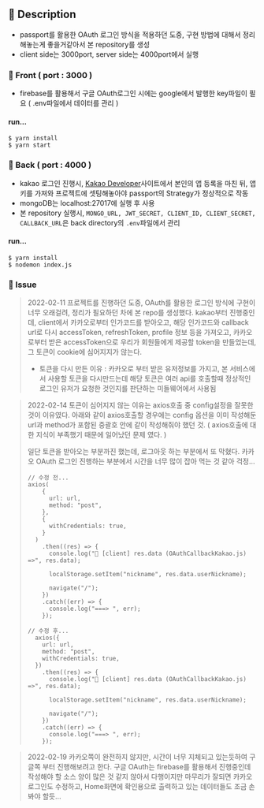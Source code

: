 ## 🎃 Description

- passport를 활용한 OAuth 로그인 방식을 적용하던 도중, 구현 방법에 대해서 정리 해놓는게 좋을거같아서 본 repository를 생성
- client side는 3000port, server side는 4000port에서 실행

### 🎃 Front ( port : 3000 )

- firebase를 활용해서 구글 OAuth로그인 시에는 google에서 발행한 key파일이 필요 ( .env파일에서 데이터를 관리 )

#### run...

```
$ yarn install
$ yarn start
```

### 🎃 Back ( port : 4000 )

- kakao 로그인 진행시, [Kakao Developer](https://developers.kakao.com/)사이트에서 본인의 앱 등록을 마친 뒤, 앱 키를 가져와 프로젝트에 셋팅해놓아야 passport의 Strategy가 정상적으로 작동
- mongoDB는 localhost:27017에 실행 후 사용
- 본 repository 실행시, `MONGO_URL, JWT_SECRET, CLIENT_ID, CLIENT_SECRET, CALLBACK_URL`은 back directory의 `.env`파일에서 관리

#### run...

```
$ yarn install
$ nodemon index.js
```

### 🎃 Issue

> 2022-02-11 프로젝트를 진행하던 도중, OAuth를 활용한 로그인 방식에 구현이 너무 오래걸려, 정리가 필요하던 차에 본 repo를 생성했다. kakao부터 진행중인데, client에서 카카오로부터 인가코드를 받아오고, 해당 인가코드와 callback url로 다시 accessToken, refreshToken, profile 정보 등을 가져오고, 카카오로부터 받은 accessToken으로 우리가 회원들에게 제공할 token을 만들었는데, 그 토큰이 cookie에 심어지지가 않는다.
>
> - 토큰을 다시 만든 이유 : 카카오로 부터 받은 유저정보를 가지고, 본 서비스에서 사용할 토큰을 다시만드는데 해당 토큰은 여러 api를 호출할때 정상적인 로그인 유저가 요청한 것인지를 판단하는 미들웨어에서 사용됨

> 2022-02-14 토큰이 심어지지 않는 이유는 axios호출 중 config설정을 잘못한 것이 이유였다. 아래와 같이 axios호출할 경우에는 config 옵션을 이미 작성해둔 url과 method가 포함된 중괄호 안에 같이 작성해줘야 했던 것. ( axios호출에 대한 지식이 부족했기 때문에 일어났던 문제 였다. )
>
> 일단 토큰을 받아오는 부분까진 했는데, 로그아웃 하는 부분에서 또 막혔다. 카카오 OAuth 로그인 진행하는 부분에서 시간을 너무 많이 잡아 먹는 것 같아 걱정...
>
> ```
> // 수정 전...
> axios(
>     {
>       url: url,
>       method: "post",
>     },
>     {
>       withCredentials: true,
>     }
>   )
>     .then((res) => {
>       console.log("🔸 [client] res.data (OAuthCallbackKakao.js) =>", res.data);
>
>       localStorage.setItem("nickname", res.data.userNickname);
>
>       navigate("/");
>     })
>     .catch((err) => {
>       console.log("===> ", err);
>     });
>
> // 수정 후...
>   axios({
>     url: url,
>     method: "post",
>     withCredentials: true,
>   })
>     .then((res) => {
>       console.log("🔸 [client] res.data (OAuthCallbackKakao.js) =>", res.data);
>
>       localStorage.setItem("nickname", res.data.userNickname);
>
>       navigate("/");
>     })
>     .catch((err) => {
>       console.log("===> ", err);
>     });
> ```

> 2022-02-19 카카오쪽이 완전하지 않지만, 시간이 너무 지체되고 있는듯하여 구글쪽 부터 진행해보려고 한다. 구글 OAuth는 firebase를 활용해서 진행중인데 작성해야 할 소스 양이 많은 것 같지 않아서 다행이지만 마무리가 잘되면 카카오 로그인도 수정하고, Home화면에 확인용으로 출력하고 있는 데이터들도 조금 손봐야 할듯...
